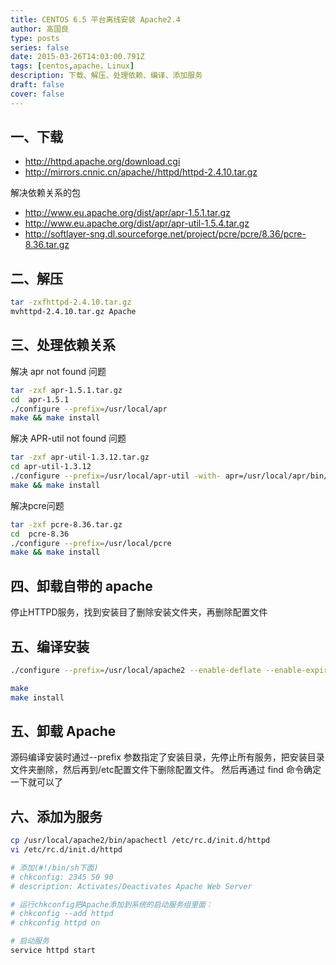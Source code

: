 ```yaml
---
title: CENTOS 6.5 平台离线安装 Apache2.4
author: 高国良
type: posts
series: false
date: 2015-03-26T14:03:00.791Z
tags: [centos,apache，Linux]
description: 下载、解压、处理依赖、编译、添加服务
draft: false 
cover: false
---
```


## 一、下载

- http://httpd.apache.org/download.cgi
- http://mirrors.cnnic.cn/apache//httpd/httpd-2.4.10.tar.gz

解决依赖关系的包

- http://www.eu.apache.org/dist/apr/apr-1.5.1.tar.gz
- http://www.eu.apache.org/dist/apr/apr-util-1.5.4.tar.gz
- http://softlayer-sng.dl.sourceforge.net/project/pcre/pcre/8.36/pcre-8.36.tar.gz

## 二、解压

```bash
tar -zxfhttpd-2.4.10.tar.gz
mvhttpd-2.4.10.tar.gz Apache
```

## 三、处理依赖关系

解决 apr not found 问题

```bash
tar -zxf apr-1.5.1.tar.gz
cd  apr-1.5.1  
./configure --prefix=/usr/local/apr  
make && make install  
```

解决 APR-util not found 问题

```bash
tar -zxf apr-util-1.3.12.tar.gz  
cd apr-util-1.3.12
./configure --prefix=/usr/local/apr-util -with- apr=/usr/local/apr/bin/apr-1-config  
make && make install 
```

解决pcre问题

```bash
tar -zxf pcre-8.36.tar.gz
cd  pcre-8.36
./configure --prefix=/usr/local/pcre  
make && make install
```

## 四、卸载自带的 apache

停止HTTPD服务，找到安装目了删除安装文件夹，再删除配置文件

## 五、编译安装

```bash
./configure --prefix=/usr/local/apache2 --enable-deflate --enable-expires --enable-headers --enable-modules=most --enable-so --with-mpm=worker --enable-rewrite --with-apr=/usr/local/apr --with-apr-util=/usr/local/apr-util --with-pcre=/usr/local/pcre
```

```bash
make
make install
```

## 五、卸载 Apache

源码编译安装时通过--prefix 参数指定了安装目录，先停止所有服务，把安装目录文件夹删除，然后再到/etc配置文件下删除配置文件。
然后再通过 find 命令确定一下就可以了

## 六、添加为服务

```bash
cp /usr/local/apache2/bin/apachectl /etc/rc.d/init.d/httpd
vi /etc/rc.d/init.d/httpd

# 添加(#!/bin/sh下面)
# chkconfig: 2345 50 90
# description: Activates/Deactivates Apache Web Server

# 运行chkconfig把Apache添加到系统的启动服务组里面：
# chkconfig --add httpd
# chkconfig httpd on

# 启动服务
service httpd start
```
